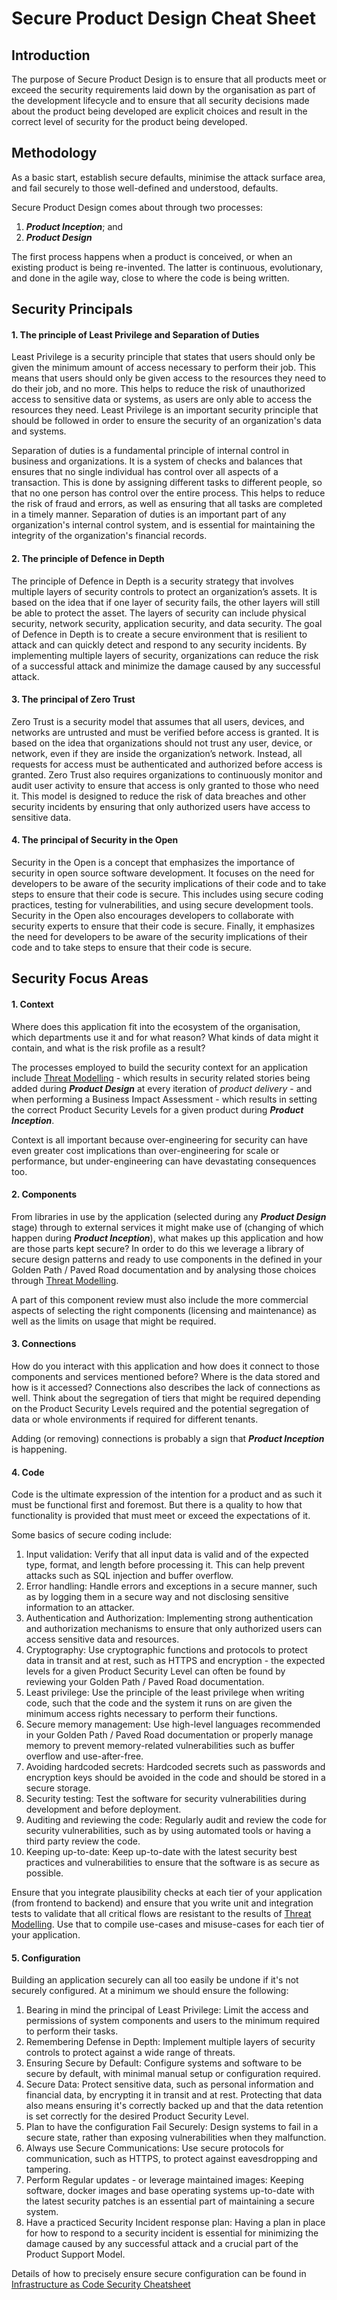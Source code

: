 # Secure Product Design Cheat Sheet

## Introduction
The purpose of Secure Product Design is to ensure that all products meet or exceed the 
security requirements laid down by the organisation as part of the development lifecycle 
and to ensure that all security decisions made about the product being developed are 
explicit choices and result in the correct level of security for the product being developed.

## Methodology
As a basic start, establish secure defaults, minimise the attack surface area, and fail 
securely to those well-defined and understood, defaults.

Secure Product Design comes about through two processes:
1. **_Product Inception_**; and
2. **_Product Design_**

The first process happens when a product is conceived, or when an existing product is 
being re-invented. The latter is continuous, evolutionary, and done in the agile way, 
close to where the code is being written.

## Security Principals
#### 1. The principle of Least Privilege and Separation of Duties
Least Privilege is a security principle that states that users should only be given the 
minimum amount of access necessary to perform their job. This means that users should only 
be given access to the resources they need to do their job, and no more. This helps to 
reduce the risk of unauthorized access to sensitive data or systems, as users are only able 
to access the resources they need. Least Privilege is an important security principle that 
should be followed in order to ensure the security of an organization's data and systems.

Separation of duties is a fundamental principle of internal control in business and 
organizations. It is a system of checks and balances that ensures that no single individual 
has control over all aspects of a transaction. This is done by assigning different tasks to 
different people, so that no one person has control over the entire process. This helps to 
reduce the risk of fraud and errors, as well as ensuring that all tasks are completed in a 
timely manner. Separation of duties is an important part of any organization's internal 
control system, and is essential for maintaining the integrity of the organization's 
financial records.

#### 2. The principle of Defence in Depth
The principle of Defence in Depth is a security strategy that involves multiple layers of 
security controls to protect an organization’s assets. It is based on the idea that if one 
layer of security fails, the other layers will still be able to protect the asset. The 
layers of security can include physical security, network security, application security, 
and data security. The goal of Defence in Depth is to create a secure environment that is 
resilient to attack and can quickly detect and respond to any security incidents. By 
implementing multiple layers of security, organizations can reduce the risk of a successful 
attack and minimize the damage caused by any successful attack.

#### 3. The principal of Zero Trust
Zero Trust is a security model that assumes that all users, devices, and networks are 
untrusted and must be verified before access is granted. It is based on the idea that 
organizations should not trust any user, device, or network, even if they are inside the 
organization’s network. Instead, all requests for access must be authenticated and 
authorized before access is granted. Zero Trust also requires organizations to continuously 
monitor and audit user activity to ensure that access is only granted to those who need it. 
This model is designed to reduce the risk of data breaches and other security incidents by 
ensuring that only authorized users have access to sensitive data.

#### 4. The principal of Security in the Open
Security in the Open is a concept that emphasizes the importance of security in open source 
software development. It focuses on the need for developers to be aware of the security 
implications of their code and to take steps to ensure that their code is secure. This 
includes using secure coding practices, testing for vulnerabilities, and using secure 
development tools. Security in the Open also encourages developers to collaborate with 
security experts to ensure that their code is secure. Finally, it emphasizes the need for 
developers to be aware of the security implications of their code and to take steps to 
ensure that their code is secure.

## Security Focus Areas
#### 1. Context
Where does this application fit into the ecosystem of the organisation, which departments
use it and for what reason? What kinds of data might it contain, and what is the risk 
profile as a result? 

The processes employed to build the security context for an application include [Threat
Modelling](Threat_Modeling_Cheat_Sheet.md) - which results in security related stories being added 
during **_Product Design_** at every iteration of *product delivery* - and when performing a 
Business Impact Assessment - which results in setting the correct Product Security Levels for a given 
product during **_Product Inception_**. 

Context is all important because over-engineering for security can have even greater cost 
implications than over-engineering for scale or performance, but under-engineering can 
have devastating consequences too.

#### 2. Components
From libraries in use by the application (selected during any **_Product Design_** stage) 
through to external services it might make use of (changing of which happen during 
**_Product Inception_**), what makes up this application and how are those parts kept secure? 
In order to do this we leverage a library of secure design patterns and ready to use components in the 
defined in your Golden Path / Paved Road documentation and by analysing those choices through [Threat
Modelling](Threat_Modeling_Cheat_Sheet.md).

A part of this component review must also include the more commercial aspects of selecting 
the right components (licensing and maintenance) as well as the limits on usage that 
might be required.

#### 3. Connections
How do you interact with this application and how does it connect to those components and 
services mentioned before? Where is the data stored and how is it accessed? Connections 
also describes the lack of connections as well. Think about the segregation of tiers that
might be required depending on the Product Security Levels required and the potential 
segregation of data or whole environments if required for different tenants.

Adding (or removing) connections is probably a sign that **_Product Inception_** is happening.

#### 4. Code
Code is the ultimate expression of the intention for a product and as such it must be functional 
first and foremost. But there is a quality to how that functionality is provided that must 
meet or exceed the expectations of it.

Some basics of secure coding include:
   1. Input validation: Verify that all input data is valid and of the expected type, format, 
and length before processing it. This can help prevent attacks such as SQL injection and buffer 
overflow.
   2. Error handling: Handle errors and exceptions in a secure manner, such as by logging them 
in a secure way and not disclosing sensitive information to an attacker.
   3. Authentication and Authorization: Implementing strong authentication and authorization 
mechanisms to ensure that only authorized users can access sensitive data and resources.
   4. Cryptography: Use cryptographic functions and protocols to protect data in transit and at 
rest, such as HTTPS and encryption - the expected levels for a given Product Security Level
can often be found by reviewing your Golden Path / Paved Road documentation.
   5. Least privilege: Use the principle of the least privilege when writing code, such that the 
code and the system it runs on are given the minimum access rights necessary to perform their 
functions.
   6. Secure memory management: Use high-level languages recommended in your Golden Path / Paved Road documentation
or properly manage memory to prevent memory-related vulnerabilities such as buffer overflow and 
use-after-free.
   7. Avoiding hardcoded secrets: Hardcoded secrets such as passwords and encryption keys should 
be avoided in the code and should be stored in a secure storage.
   8. Security testing: Test the software for security vulnerabilities during development and 
before deployment.
   9. Auditing and reviewing the code: Regularly audit and review the code for security 
vulnerabilities, such as by using automated tools or having a third party review the code.
   10. Keeping up-to-date: Keep up-to-date with the latest security best practices and 
vulnerabilities to ensure that the software is as secure as possible.

Ensure that you integrate plausibility checks at each tier of your application (from frontend to 
backend) and ensure that you write unit and integration tests to validate that all critical flows 
are resistant to the results of [Threat Modelling](Threat_Modeling_Cheat_Sheet.md). Use that to compile use-cases 
and misuse-cases for each tier of your application. 

#### 5. Configuration
Building an application securely can all too easily be undone if it's not securely configured. At
a minimum we should ensure the following:
1. Bearing in mind the principal of Least Privilege: Limit the access and permissions of system 
components and users to the minimum required to perform their tasks. 
2. Remembering Defense in Depth: Implement multiple layers of security controls to protect against 
a wide range of threats. 
3. Ensuring Secure by Default: Configure systems and software to be secure by default, with minimal 
manual setup or configuration required.
4. Secure Data: Protect sensitive data, such as personal information and financial data, by 
encrypting it in transit and at rest. Protecting that data also means ensuring it's correctly
backed up and that the data retention is set correctly for the desired Product Security Level.
5. Plan to have the configuration Fail Securely: Design systems to fail in a secure state, rather 
than exposing vulnerabilities when they malfunction.
6. Always use Secure Communications: Use secure protocols for communication, such as HTTPS, to protect 
against eavesdropping and tampering.
7. Perform Regular updates - or leverage maintained images: Keeping software, docker images and base 
operating systems up-to-date with the latest security patches is an essential part of maintaining a 
secure system.
8. Have a practiced Security Incident response plan: Having a plan 
in place for how to respond to a security incident is essential for minimizing the damage caused by 
any successful attack and a crucial part of the Product Support Model.

Details of how to precisely ensure secure configuration can be found in 
[Infrastructure as Code Security Cheatsheet](Infrastructure_as_Code_Security_Cheat_Sheet.md)